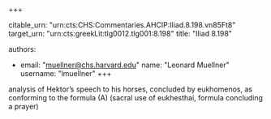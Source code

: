 +++


citable_urn: "urn:cts:CHS:Commentaries.AHCIP:Iliad.8.198.vn85Ft8"
target_urn: "urn:cts:greekLit:tlg0012.tlg001:8.198"
title: "Iliad 8.198"

authors:
- email: "muellner@chs.harvard.edu"
  name: "Leonard Muellner"
  username: "lmuellner"
+++

<p>analysis of Hektor’s speech to his horses, concluded by eukhomenos, as conforming to the formula (A) (sacral use of eukhesthai, formula concluding a prayer)</p>